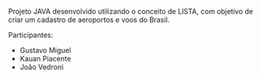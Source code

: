 Projeto JAVA desenvolvido utilizando o conceito de LISTA, com objetivo de criar um cadastro de aeroportos e voos do Brasil.

Participantes:
- Gustavo Miguel
- Kauan Piacente
- João Vedroni
